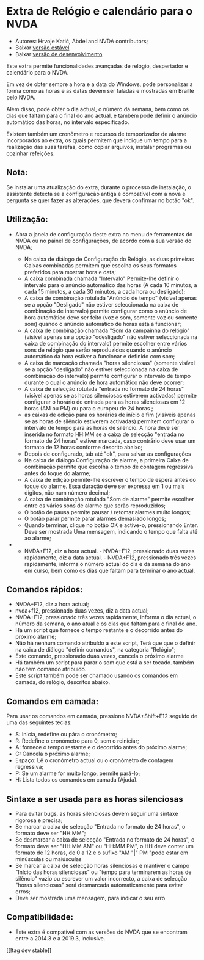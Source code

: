 # Extra de Relógio e calendário para o NVDA #

* Autores: Hrvoje Katić, Abdel and NVDA contributors;
* Baixar [versão estável][1]
* Baixar [versão de desenvolvimento][2]


Este extra permite funcionalidades avançadas de relógio, despertador e
calendário para o NVDA.

Em vez de obter sempre a hora e a data do Windows, pode personalizar a forma
como as horas e as datas devem ser faladas e mostradas em Braille pelo NVDA.

Além disso, pode obter o dia actual, o número da semana, bem como os dias
que faltam para o final do ano actual, e também pode definir o anúncio
automático das horas, no intervalo especificado.

Existem também um cronômetro e recursos de temporizador de alarme
incorporados ao extra, os quais permitem que indique um tempo para a
realização das suas tarefas, como copiar arquivos, instalar programas ou
cozinhar refeições.

## Nota:

Se instalar uma atualização do extra, durante o processo de instalação, o
assistente detecta se a configuração antiga é compatível com a nova e
pergunta se quer fazer as alterações, que deverá confirmar no botão "ok".

## Utilização:

* Abra a janela de configuração deste extra no menu de ferramentas do NVDA
  ou no painel de configurações, de acordo com a sua versão do NVDA;

    * Na caixa de diálogo de Configuração do Relógio, as duas primeiras
      Caixas combinadas permitem que escolha os seus formatos preferidos
      para mostrar hora e data;
    * A caixa combinada chamada "Intervalo" Permite-lhe definir o intervalo
      para o anúncio automático das horas (A cada 10 minutos, a cada 15
      minutos, a cada 30 minutos, a cada hora ou desligado);
    * A caixa de combinação rotulada "Anúncio de tempo" (visível apenas se a
      opção "Desligado" não estiver seleccionada na caixa de combinação de
      intervalo) permite configurar como o anúncio de hora automático deve
      ser feito (voz e som, somente voz ou somente som) quando o anúncio
      automático de horas está a funcionar;
    * A caixa de combinação chamada "Som da campainha do relógio" (visível
      apenas se a opção "odesligado" não estiver seleccionada na caixa de
      combinação do intervalo) permite escolher entre vários sons de relógio
      que serão reproduzidos quando o anúncio automático da hora estiver a
      funcionar e definido com som;
    * A caixa de marcação chamada "horas silenciosas" (somente visível se a
      opção "desligado" não estiver seleccionada na caixa de combinação do
      intervalo) permite configurar o intervalo de tempo durante o qual o
      anúncio de hora automático não deve ocorrer;
    * A caixa de selecção rotulada "entrada no formato de 24 horas" (visível
      apenas se as horas silenciosas estiverem activadas) permite configurar
      o horário de entrada para as horas silenciosas em 12 horas (AM ou PM)
      ou para o europeu de 24 horas ;
    * as caixas de edição para os horários de início e fim (visíveis apenas
      se as horas de silêncio estiverem activadas) permitem configurar o
      intervalo de tempo para as horas de silêncio. A hora deve ser inserida
      no formato HH:MM se a caixa de selecção "entrada no formato de 24
      horas" estiver marcada, caso contrário deve usar um formato de 12
      horas conforme descrito abaixo;
    * Depois de configurado, tab até "ok", para salvar as configurações
    * Na caixa de diálogo Configuração de alarme, a primeira Caixa de
      combinação permite que escolha o tempo de contagem regressiva antes do
      toque do alarme;
    * A caixa de edição permite-lhe escrever o tempo de espera antes do
      toque do alarme. Essa duração deve ser expressa em 1 ou mais dígitos,
      não num número decimal;
    * A caixa de combinação rotulada "Som de alarme" permite escolher entre
      os vários sons de alarme que serão reproduzidos;
    * O botão de pausa permite pausar / retomar alarmes muito longos;
    * O botão parar permite parar alarmes demasiado longos;
    * Quando terminar, clique no botão OK e active-o, pressionando
      Enter. Deve ser mostrada Uma mensagem, indicando o tempo que falta até
      ao alarme; 

* - NVDA+F12, diz a hora actual. - NVDA+F12, pressionado duas vezes
  rapidamente, diz a data actual. - NVDA+F12, pressionado três vezes
  rapidamente, informa o número actual do dia e da semana do ano em curso,
  bem como os dias que faltam para terminar o ano actual.

## Comandos rápidos:

* NVDA+F12, diz a hora actual;
* nvda+f12, pressionado duas vezes, diz a data actual;
* NVDA+F12, pressionado três vezes rapidamente, informa o dia actual, o
  número da semana, o ano atual e os dias que faltam para o final do ano.
* Há um script que fornece o tempo restante e o decorrido antes do próximo
  alarme;
* Não há nenhum comando atribuído a este script, Terá que que o definir na
  caixa de diálogo "definir comandos", na categoria "Relógio";
* Este comando, pressionado duas vezes, cancela o próximo alarme
* Há também um script para parar o som que está a ser tocado. também não tem
  comando atribuído.
* Este script também pode ser chamado usando os comandos em camada, do
  relógio, descritos abaixo.

## Comandos em camada:

Para usar os comandos em camada, pressione NVDA+Shift+F12 seguido de uma das
seguintes teclas:

* S: Inicia, redefine ou pára o cronómetro;
* R: Redefine o cronómetro para 0, sem o reiniciar;
* A: fornece o tempo restante e o decorrido antes do próximo alarme;
* C: Cancela o próximo alarme;
* Espaço: Lê o cronómetro actual ou o cronómetro de contagem regressiva;
* P: Se um alarme for muito longo, permite pará-lo;
* H: Lista todos os comandos em camada (Ajuda).

## Sintaxe a ser usada para as horas silenciosas

* Para evitar bugs, as horas silenciosas devem seguir uma sintaxe rigorosa e
  precisa;
* Se marcar a caixa de selecção "Entrada no formato de 24 horas", o formato
  deve ser "HH:MM";
* Se desmarcar a caixa de selecção "Entrada no formato de 24 horas", o
  formato deve ser "HH:MM AM" ou "HH:MM PM", o HH deve conter um formato de
  12 horas, de 0 a 12 e o sufixo "AM "|" PM "pode estar em minúsculas ou
  maiúsculas
* Se marcar a caixa de selecção horas silenciosas e mantiver o campo "Início
  das horas silenciosas" ou "tempo para terminarem as horas de silêncio"
  vazio ou escrever um valor incorrecto, a caixa de selecção "horas
  silenciosas" será desmarcada automaticamente para evitar erros;
* Deve ser mostrada uma mensagem, para indicar o seu erro

## Compatibilidade:

* Este extra é compatível com as versões do NVDA que se encontram entre a
  2014.3 e a 2019.3, inclusive.


[[!tag dev stable]]

[1]: https://addons.nvda-project.org/files/get.php?file=cac

[2]: https://addons.nvda-project.org/files/get.php?file=cac-dev

